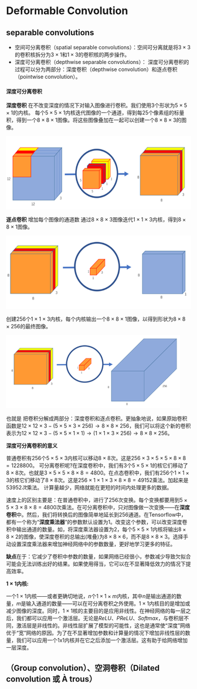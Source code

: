 # Deformable Convolution

## separable convolutions

- 空间可分离卷积（spatial separable convolutions）：空间可分离就是将$3 \times 3$的卷积核拆分为$3 \times 1$和$1\times 3$的卷积核的两步操作。
- 深度可分离卷积（depthwise separable convolutions）： 深度可分离卷积的过程可以分为两部分：深度卷积（depthwise convolution）和逐点卷积（pointwise convolution）。 

#### 深度可分离卷积

**深度卷积** 在不改变深度的情况下对输入图像进行卷积。我们使用3个形状为$5 \times 5 \times 1$的内核。  每个$5 \times 5 \times 1$内核迭代图像的一个通道，得到每$25$个像素组的标量积，得到一个$8 \times 8 \times 1$图像。将这些图像叠加在一起可以创建一个$8 \times 8 \times 3$的图像。

<img src="../img/separate conv1.png" height="200px">

  **逐点卷积** 增加每个图像的通道数  通过$8 \times 8 \times 3$图像迭代$1 \times 1 \times 3$内核，得到$8 \times 8 \times 1$图像。  

<img src="../img/separate conv2.png" height="200px">

创建$256$个$1 \times 1 \times 3$内核，每个内核输出一个$8 \times 8 \times 1$图像，以得到形状为$8 \times 8 \times 256$的最终图像。 

<img src="../img/separate conv3.png" height="200px">

也就是 把卷积分解成两部分：深度卷积和逐点卷积。更抽象地说，如果原始卷积函数是$12 \times 12 \times 3 - (5 \times 5 \times 3 \times 256)→8 \times 8 \times 256$，我们可以将这个新的卷积表示为$12 \times 12 \times 3 - (5 \times 5 \times 1 \times 1) → (1 \times 1 \times 3 \times 256) →8 \times 8 \times 256$。  

**深度可分离卷积的意义** 

普通卷积有$256$个$5 \times 5 \times 3$内核可以移动$8 \times 8$次。这是$256 \times 3 \times 5 \times 5 \times 8 \times 8 = 1228800$。 可分离卷积呢?在深度卷积中，我们有$3$个$5 \times 5 \times 1$的核它们移动了$8 \times 8$次。也就是$3 \times 5 \times 5 \times 8 \times 8 = 4800$。在点态卷积中，我们有$256$个$1 \times 1 \times 3$的核它们移动了$8 \times 8$次。这是$256 \times 1 \times 1 \times 3 \times 8 \times 8 = 49152$乘法。加起来是$53952次$乘法。 计算量越少，网络就能在更短的时间内处理更多的数据。 

速度上的区别主要是：在普通卷积中，进行了$256$次变换。每个变换都要用到$5 \times 5 \times 3 \times 8 \times 8=4800$次乘法。在可分离卷积中，只对图像做一次变换——在**深度卷积**中。然后，我们将转换后的图像简单地延长到$256$通道。在Tensorflow中，都有一个称为“**深度乘法器**”的参数默认设置为1。改变这个参数，可以改变深度卷积中输出通道的数量。如，将深度乘法器设置为$2$，每个$5 \times 5 \times 1$内核将输出$8 \times 8 \times 2$的图像，使深度卷积的总输出(堆叠)为$8 \times 8 \times 6$，而不是$8 \times 8 \times 3$。选择手动设置深度乘法器来增加神经网络中的参数数量，更好地学习更多的特征。 

**缺点**在于：它减少了卷积中参数的数量，如果网络已经很小，参数减少导致欠拟合可能会无法训练出好的结果。如果使用得当，它可以在不显著降低效力的情况下提高效率。 

**$1 \times 1$内核:** 

一个$1 \times 1$内核——或者更确切地说，$n$个$1 \times 1 \times m$内核，其中$n$是输出通道的数量，$m$是输入通道的数量——可以在可分离卷积之外使用。$1 \times 1$内核目的是增加或减少图像的深度。同时，$1 \times 1$核的主要目的是应用非线性。在神经网络的每一层之后，我们都可以应用一个激活层。无论是$ReLU、PReLU、Softmax$，与卷积层不同，激活层是非线性的。非线性层扩展了模型的可能性，这也是通常使“深度”网络优于“宽”网络的原因。为了在不显著增加参数和计算量的情况下增加非线性层的数量，我们可以应用一个1x1内核并在它之后添加一个激活层。这有助于给网络增加一层深度。 







##  （Group convolution）、空洞卷积（Dilated convolution 或 À trous） 